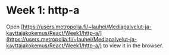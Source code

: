 # Week 1: http-a

Open [https://users.metropolia.fi/~lauhei/Mediapalvelut-ja-kayttajakokemus/React/Week1/http-a/](https://users.metropolia.fi/~lauhei/Mediapalvelut-ja-kayttajakokemus/React/Week1/http-a/) to view it in the browser.
